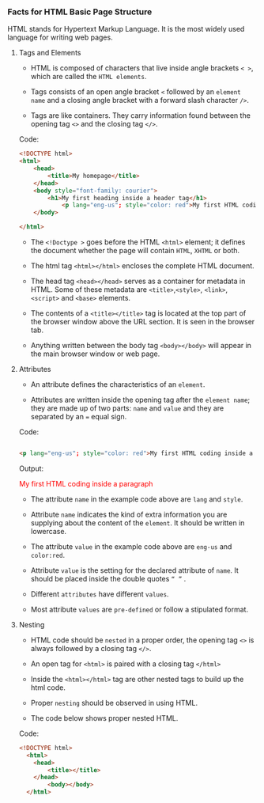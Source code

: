 ### Facts for HTML Basic Page Structure

HTML stands for Hypertext Markup Language. It is the most widely used language for writing web pages.

1. Tags and Elements

    - HTML is composed of characters that live inside angle brackets `< >`, which are called the `HTML elements`.

    - Tags consists of an open angle bracket `<` followed by an `element name` and a closing angle bracket with a forward slash character `/>`.

    - Tags are like containers. They carry information found between the opening tag `<>` and the closing tag `</>`. 

    Code:

    ```html
    <!DOCTYPE html>
    <html>
	    <head>
		    <title>My homepage</title>
	    </head>
	    <body style="font-family: courier">
		    <h1>My first heading inside a header tag</h1>
                <p lang="eng-us"; style="color: red">My first HTML coding inside a paragraph</p>
	    </body>

    </html>

    ```
    - The `<!Doctype >` goes before the HTML `<html>` element; it defines the document whether the page will contain `HTML`, `XHTML` or both. 

    - The html tag `<html></html>` encloses the complete HTML document.
    
    - The head tag `<head></head>` serves as a container for metadata in HTML. Some of these metadata are `<title>`,`<style>`, `<link>`, `<script>` and `<base>` elements.

    - The contents of a `<title></title>` tag is located at the top part of the browser window above the URL section. It is seen in the browser tab. 

     - Anything written between the body tag `<body></body>` will appear in the main browser window or web page.
    
3. Attributes

    - An attribute defines the characteristics of an `element`. 

    - Attributes are written inside the opening tag after the `element name`; they are made up of two parts: `name` and `value` and they are separated by an `=` equal sign.

    Code:

    ```html

    <p lang="eng-us"; style="color: red">My first HTML coding inside a paragraph</p>
    
    ```
     
     Output:
     
    <!Doctype html>
    <html>
    <head>
    <title></title>
    </head>    
    <body>
    <p lang="eng-us"; style="color: red">My first HTML coding inside a paragraph</p>
    </body>
    </html>

    - The attribute `name` in the example code above are `lang` and `style`. 

    - Attribute `name` indicates the kind of extra information you are supplying about the content of the `element`. It should be written in lowercase.

    - The attribute `value` in the example code above are `eng-us` and `color:red`. 
    
    - Attribute `value` is the setting for the declared attribute of `name`. It should be placed inside the double quotes `“ ”` . 

    - Different `attributes` have different `values`.
    
    - Most attribute `values` are `pre-defined` or follow a stipulated format.  

4. Nesting

    - HTML code should be `nested` in a proper order, the opening tag `<>` is always followed by a closing tag `</>`.

    - An open tag for `<html>` is paired with a closing tag `</html>`

    - Inside the `<html></html>` tag are other nested tags to build up the html code.

    - Proper `nesting` should be observed in using HTML.

    - The code below shows proper nested HTML.

    Code:

    ```html
    <!DOCTYPE html>
      <html>
        <head>
            <title></title>
        </head>
            <body></body>
      </html>  

    ```
    


 
    



